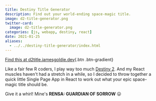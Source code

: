 ```yaml
---
title: Destiny Title Generator
description: Find out your world-ending space-magic title.
image: d2-title-generator.png
twitter-card:
  image: d2-title-generator.png
categories: [js, webapp, destiny, react]
date: 2021-01-25
aliases:
  - ../../destiny-title-generator/index.html
---
```


[Find this at d2title.jamesgoldie.dev](https://d2title.jamesgoldie.dev){.btn .btn-gradient}

Like a fair few R coders, I play way too much [Destiny 2](https://www.bungie.net/). And my React muscles haven't had a stretch in a while, so I decided to throw together a quick little Single Page App in React to work out what your epic space-magic title should be.

Give it a whirl! Mine's **RENSA: GUARDIAN OF SORROW** 😛
